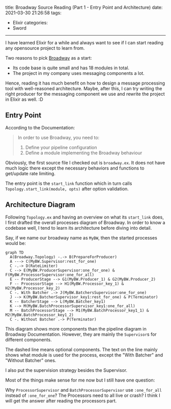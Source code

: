 title: Broadway Source Reading (Part 1 - Entry Point and Architecture)
date: 2021-03-30 21:26:58
tags:
  - Elixir
categories:
  - Sword
---

[Broadway]: https://hexdocs.pm/broadway/Broadway.html

I have learned Elixir for a while and always want to see if I can start reading any opensource project to learn from.  

Two reasons to pick [Broadway][] as a start:  

* Its code base is quite small and has 18 modules in total.  
* The project in my company uses messaging components a lot.  

Hence, reading it has much benefit on how to design a message processing tool with well-reasoned architecture.  Maybe, after this, I can try writing the right producer for the messaging component we use and rewrite the project in Elixir as well. :D


## Entry Point

According to the Documentation:

>In order to use Broadway, you need to:
>
>1. Define your pipeline configuration
>2. Define a module implementing the Broadway behaviour

Obviously, the first source file I checked out is `broadway.ex`.  It does not have much logic there except the necessary behaviors and functions to get/update rate limiting.

The entry point is the `start_link` function which in turn calls `Topology.start_link(module, opts)` after option validation.


## Architecture Diagram

Following `Topology.ex` and having an overview on what its `start_link` does, I first drafted the overall processes diagram of Broadway.  In order to know a codebase well, I tend to learn its architecture before diving into detail.  

Say, if we name our broadway name as `MyBW`, then the started processes would be:

```mermaid
graph TD
  A(Broadway.Topology) -.-> B(PrepareForProducer)
  A ---> C(MyBW.Supervisor:rest_for_one)
  C -.-> D(RateLimiter)
  C --> E(MyBW.ProducerSupervisor:one_for_one) & F(MyBW.ProcessorSupervisor:one_for_all)
  E -- ProducerStage --> G1(MyBW.Producer_1) & G2(MyBW.Producer_2)
  F -- ProcessorStage --> H1(MyBW.Processor_key_1) & H2(MyBW.Processor_key_2)
  C -. With Batcher .-> J(MyBW.BatchersSupervisor:one_for_one)
  J --> K(MyBW.BatcherSupervisor_key1:rest_for_one) & P(Terminator)
  K -- BatcherStage --> L(MyBW.Batcher_key1)
  K --> M(MyBW.BatchProcessorSupervisor_key1:one_for_all)
  M -- BatchProcessorStage --> M1(MyBW.BatchProcessor_key1_1) & M2(MyBW.BatchProcessor_key1_2)
  C -. Without Batcher .-> P(Terminator)
```

This diagram shows more components than the pipeline diagram in Broadway Documentation.  However, they are mainly the `Supervisor`s for different components.

The dashed line means optional components.  The text on the line mainly shows what module is used for the process, except the "With Batcher" and "Without Batcher" ones.

I also put the supervision strategy besides the Supervisor.

Most of the things make sense for me now but I still have one question:

Why `ProcessorSupervisor` and `BatchProcessorSupervisor` use `:one_for_all` instead of `:one_for_one`?  The Processors need to all live or crash?  I think I will get the answer after reading the processors part.

